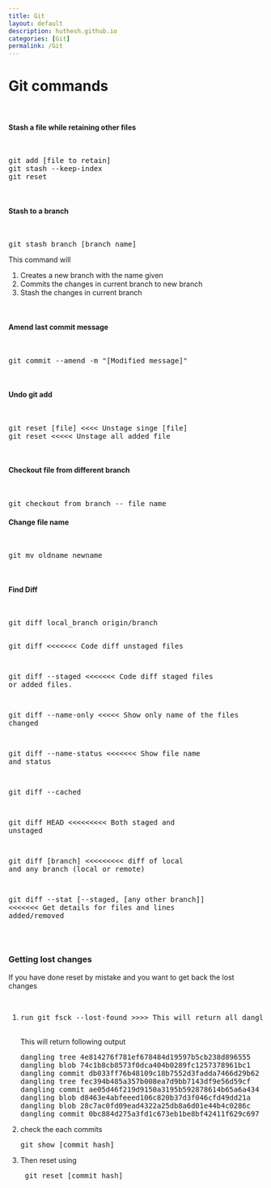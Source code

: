 ```yaml
---
title: Git
layout: default
description: huthesh.github.io
categories: [Git]
permalink: /Git
---
```

<div class="container margintop">
<h1>Git commands</h1>

<br>
<h4> Stash a file while retaining other files</h4>

<br>

<pre>
git add [file to retain]
git stash --keep-index
git reset
</pre>
<br>
<h4>Stash to a branch</h4>
<br>
<pre>
git stash branch [branch name]
</pre>
This command will
<ol>
  <li>Creates a new branch with the name given</li>
  <li>Commits the changes in current branch to new branch</li>
  <li>Stash the changes in current branch</li>
</ol>

<br>
<h4> Amend last commit message</h4>
<br>
<pre>
git commit --amend -m "[Modified message]"
</pre>
<br>
<h4> Undo git add</h4>
<br>
<pre>
git reset [file] <<<< Unstage singe [file]
git reset <<<<< Unstage all added file
</pre>
<br>
<h4>Checkout file from different branch</h4>
<br>
<pre>
git checkout from_branch -- file_name
</pre>
<h4>
Change file name 
</h4>
<br>
<pre>
git mv oldname newname
</pre>
<br>
<h4> Find Diff </h4>
<br>
<pre>
git diff local_branch origin/branch

git diff <<<<<<< Code diff unstaged files

git diff --staged <<<<<<< Code diff staged files or added files. 

git diff --name-only <<<<< Show only name of the files changed

git diff --name-status <<<<<<< Show file name and status

git diff --cached 

git diff HEAD <<<<<<<<< Both staged and unstaged 

git diff [branch] <<<<<<<<< diff of local and any branch (local or remote)

git diff --stat  [--staged, [any other branch]] <<<<<<< Get details for files and lines added/removed 
</pre>

<br>
<h3>Getting lost changes </h3>
If you have done reset by mistake and you want to get back the lost changes
<ol>
<br>
<li>
  <pre>run git fsck --lost-found >>>> This will return all dangling commits</pre>
  <br>
 This will return following output
  <br>
<pre>
dangling tree 4e814276f781ef678484d19597b5cb238d896555
dangling blob 74c1b8cb8573f0dca404b0289fc1257378961bc1
dangling commit db033ff76b48109c18b7552d3fadda7466d29b62
dangling tree fec394b485a357b008ea7d9bb7143df9e56d59cf
dangling commit ae05d46f219d9150a3195b592878614b65a6a434
dangling blob d8463e4abfeeed106c820b37d3f046cfd49dd21a
dangling blob 28c7ac0fd09ead4322a25db8a6d01e44b4c0286c
dangling commit 0bc884d275a3fd1c673eb1be8bf42411f629c697
</pre>
</li>
<li>
  check the each commits <pre>git show [commit hash]</pre>
</li>
<li>
  Then reset using <pre> git reset [commit hash]</pre>
</li>
</ol>

</div>
